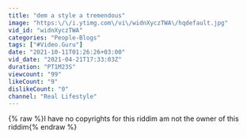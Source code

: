 ```yaml
---
title: "dem a style a tremendous"
image: "https:\/\/i.ytimg.com\/vi\/widnXyczTWA\/hqdefault.jpg"
vid_id: "widnXyczTWA"
categories: "People-Blogs"
tags: ["#Video.Guru"]
date: "2021-10-11T01:26:26+03:00"
vid_date: "2021-04-21T17:33:03Z"
duration: "PT1M23S"
viewcount: "99"
likeCount: "9"
dislikeCount: "0"
channel: "Real Lifestyle"
---
```

{% raw %}I have no copyrights for this riddim am not the owner of this riddim{% endraw %}
